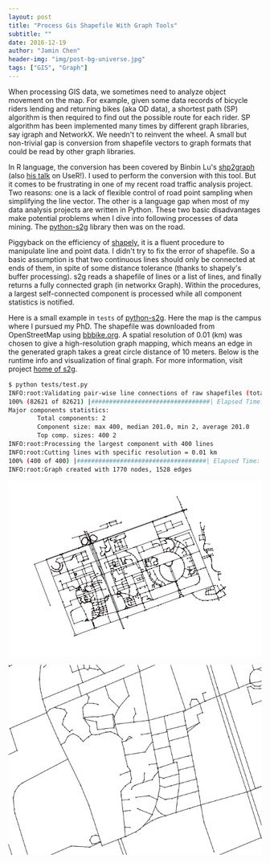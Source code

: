 ```yaml
---
layout: post
title: "Process Gis Shapefile With Graph Tools"
subtitle: ""
date: 2016-12-19
author: "Jamin Chen"
header-img: "img/post-bg-universe.jpg"
tags: ["GIS", "Graph"]
---
```


When processing GIS data, we sometimes need to analyze object movement on the map. For example, given some data records of bicycle riders lending and returning bikes (aka OD data), a shortest path (SP) algorithm is then required to find out the possible route for each rider. SP algorithm has been implemented many times by different graph libraries, say igraph and NetworkX. We needn't to reinvent the wheel. A small but non-trivial gap is conversion from shapefile vectors to graph formats that could be read by other graph libraries.

In R language, the conversion has been covered by Binbin Lu's [shp2graph](https://cran.r-project.org/web/packages/shp2graph/index.html) (also [his talk](http://web.warwick.ac.uk/statsdept/user2011/TalkSlides/Contributed/17Aug_1600_FocusIV_2-Geospatial_1-Lu.pdf) on UseR!). I used to perform the conversion with this tool. But it comes to be frustrating in one of my recent road traffic analysis project. Two reasons: one is a lack of flexible control of road point sampling when simplifying the line vector. The other is a language gap when most of my data analysis projects are written in Python. These two basic disadvantages make potential problems when I dive into following processes of data mining. The [python-s2g](https://pypi.python.org/pypi/s2g) library then was on the road.

Piggyback on the efficiency of [shapely](https://pypi.python.org/pypi/Shapely), it is a fluent procedure to manipulate line and point data. I didn't try to fix the error of shapefile. So a basic assumption is that two continuous lines should only be connected at ends of them, in spite of some distance tolerance (thanks to shapely's buffer processing). s2g reads a shapefile of lines or a list of lines, and finally returns a fully connected graph (in networkx Graph). Within the procedures, a largest self-connected component is processed while all component statistics is notified.

Here is a small example in `tests` of [python-s2g](https://pypi.python.org/pypi/s2g). Here the map is the campus where I pursued my PhD. The shapefile was downloaded from OpenStreetMap using [bbbike.org](http://extract.bbbike.org/). A spatial resolution of 0.01 (km) was chosen to give a high-resolution graph mapping, which means an edge in the generated graph takes a great circle distance of 10 meters. Below is the runtime info and visualization of final graph. For more information, visit project [home of s2g](https://github.com/caesar0301/python-s2g).

```bash
$ python tests/test.py 
INFO:root:Validating pair-wise line connections of raw shapefiles (total 407 lines)
100% (82621 of 82621) |#################################| Elapsed Time: 0:02:28 Time: 0:02:28
Major components statistics:
        Total components: 2
        Component size: max 400, median 201.0, min 2, average 201.0
        Top comp. sizes: 400 2
INFO:root:Processing the largest component with 400 lines
INFO:root:Cutting lines with specific resolution = 0.01 km
100% (400 of 400) |####################################| Elapsed Time: 0:00:00 Time: 0:00:00
INFO:root:Graph created with 1770 nodes, 1528 edges
```

![road graph](/img/inpost/gis-shapefile/gis_road_graph_sjtu.png)

![zoom](/img/inpost/gis-shapefile/gis_road_graph_zoom.png)
